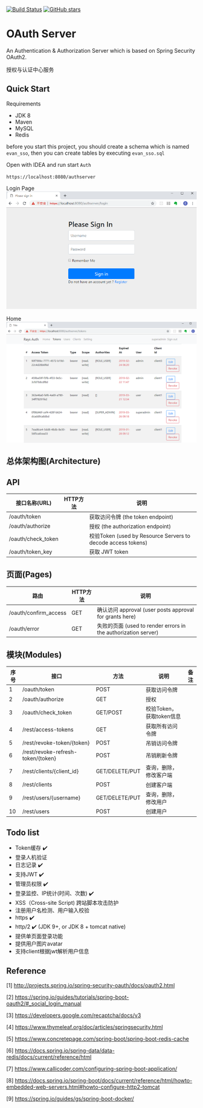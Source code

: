 [![Build Status](https://travis-ci.org/EtachGu/rays-auth.svg?branch=master)](https://travis-ci.org/EtachGu/rays-auth)
[![GitHub stars](https://img.shields.io/github/stars/EtachGu/rays-auth.svg "GitHub stars")](https://github.com/EtachGu/rays-auth)

# OAuth Server 

An Authentication & Authorization Server which is based on Spring Security OAuth2.

授权与认证中心服务


## Quick Start

Requirements
- JDK 8
- Maven
- MySQL
- Redis

before you start this project, you should create a schema which is named `evan_sso`, then you can create tables by executing `evan_sso.sql`

Open with IDEA and run start `Auth`

`https://localhost:8080/authserver`

Login Page
![Login Page](img/login.png)

Home
![token manager](img/token.png)

## 总体架构图(Architecture)


## API

接口名称(URL) | HTTP方法 | 说明 
-------- | -------- | -------- 
/oauth/token | | 获取访问令牌  (the token endpoint)
/oauth/authorize | | 授权 (the authorization endpoint)
/oauth/check_token | |校验Token  (used by Resource Servers to decode access tokens)
/oauth/token_key | |获取 JWT token


## 页面(Pages)

路由 | HTTP方法 | 说明 
-------- | -------- | -------- 
/oauth/confirm_access |GET |确认访问 approval (user posts approval for grants here)
/oauth/error |GET | 失败的页面 (used to render errors in the authorization server)


## 模块(Modules)

序号 | 接口 | 方法 | 说明 | 备注
---  | ---  | ---  | ---  | ----
1  | /oauth/token | POST | 获取访问令牌 | 
2  | /oauth/authorize | GET | 授权 | 
3  | /oauth/check_token | GET/POST | 校验Token，获取token信息 | 
4  | /rest/access-tokens | GET | 获取所有访问令牌 | 
5  | /rest/revoke-token/{token} | POST | 吊销访问令牌 | 
6  | /rest/revoke-refresh-token/{token} | POST | 吊销刷新令牌 | 
7  | /rest/clients/{client_id} | GET/DELETE/PUT | 查询，删除，修改客户端 | 
8  | /rest/clients | POST | 创建客户端 | 
9  | /rest/users/{username} | GET/DELETE/PUT | 查询，删除，修改用户 | 
10  | /rest/users | POST | 创建用户 | 




## Todo list

- Token缓存 :heavy_check_mark:
- 登录人机验证
- 日志记录 :heavy_check_mark:
- 支持JWT :heavy_check_mark:
- 管理员权限  :heavy_check_mark:
- 登录监控、IP统计(时间、次数) :heavy_check_mark:
- XSS（Cross-site Script) 跨站脚本攻击防护
- 注册用户名检测、用户输入校验
- https :heavy_check_mark:  
- http/2 :heavy_check_mark: (JDK 9+, or JDK 8 + tomcat native)
- 提供单页面登录功能
- 提供用户图片avatar
- 支持client根据jwt解析用户信息


## Reference

[1] http://projects.spring.io/spring-security-oauth/docs/oauth2.html

[2] https://spring.io/guides/tutorials/spring-boot-oauth2/#_social_login_manual

[3] https://developers.google.com/recaptcha/docs/v3

[4] https://www.thymeleaf.org/doc/articles/springsecurity.html

[5] https://www.concretepage.com/spring-boot/spring-boot-redis-cache

[6] https://docs.spring.io/spring-data/data-redis/docs/current/reference/html

[7] https://www.callicoder.com/configuring-spring-boot-application/

[8] https://docs.spring.io/spring-boot/docs/current/reference/html/howto-embedded-web-servers.html#howto-configure-http2-tomcat

[9] https://spring.io/guides/gs/spring-boot-docker/
